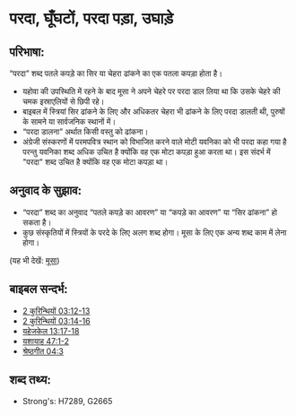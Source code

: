 # परदा, घूँघटों, परदा पड़ा, उघाड़े #

## परिभाषा: ##

“परदा” शब्द पतले कपड़े का सिर या चेहरा ढांकने का एक पतला कपड़ा होता है।

* यहोवा की उपस्थिति में रहने के बाद मूसा ने अपने चेहरे पर परदा डाल लिया था कि उसके चेहरे की चमक इस्राएलियों से छिपी रहे।
* बाइबल में स्त्रियां सिर ढांकने के लिए और अधिकतर चेहरा भी ढांकने के लिए परदा डालती थी, पुरुषों के सामने या सार्वजनिक स्थानों में।
* “परदा डालना” अर्थात किसी वस्तु को ढांकना।
* अंग्रेजी संस्करणों में परमपवित्र स्थान को विभाजित करने वाले मोटी यवनिका को भी परदा कहा गया है परन्तु यवनिका शब्द अधिक उचित है क्योंकि वह एक मोटा कपड़ा हुआ करता था। इस संदर्भ में "परदा" शब्द उचित है क्योंकि वह एक मोटा कपड़ा था।

## अनुवाद के सुझाव:

* “परदा” शब्द का अनुवाद “पतले कपड़े का आवरण” या “कपड़े का आवरण” या “सिर ढांकना” हो सकता है।
* कुछ संस्कृतियों में स्त्रियों के परदे के लिए अलग शब्द होगा। मूसा के लिए एक अन्य शब्द काम में लेना होगा।

(यह भी देखें: [मूसा](../names/moses.md))

## बाइबल सन्दर्भ: ##

* [2 कुरिन्थियों 03:12-13](rc://en/tn/help/2co/03/12)
* [2 कुरिन्थियों 03:14-16](rc://en/tn/help/2co/03/14)
* [यहेजकेल 13:17-18](rc://en/tn/help/ezk/13/17)
* [यशायाह 47:1-2](rc://en/tn/help/isa/47/01)
* [श्रेष्ठगीत 04:3](rc://en/tn/help/sng/04/03)

## शब्द तथ्य: ##

* Strong's: H7289, G2665
